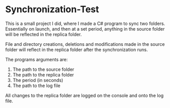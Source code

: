 # Synchronization-Test

This is a small project I did, where I made a C# program to sync two folders. Essentially on launch, and then at a set period, anything in the source folder will be reflected in the replica folder. 

File and directory creations, deletions and modifications made in the source folder will reflect in the replica folder after the synchronization runs.

The programs arguments are: 

1. The path to the source folder
2. The path to the replica folder
3. The period (in seconds)
4. The path to the log file

All changes to the replica folder are logged on the console and onto the log file.
